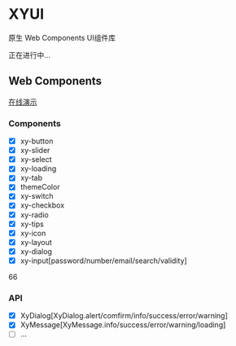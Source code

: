 # XYUI

原生 Web Components UI组件库

正在进行中...

## Web Components

[在线演示](https://xboxyan.codelabo.cn/XYUI)

### Components
- [x] xy-button
- [x] xy-slider
- [x] xy-select
- [x] xy-loading
- [x] xy-tab
- [x] themeColor
- [x] xy-switch
- [x] xy-checkbox
- [x] xy-radio
- [x] xy-tips
- [x] xy-icon
- [x] xy-layout
- [x] xy-dialog
- [x] xy-input[password/number/email/search/validity]

<div>66</div>

### API
- [x] XyDialog[XyDialog.alert/comfirm/info/success/error/warning]
- [x] XyMessage[XyMessage.info/success/error/warning/loading]
- [ ] ...